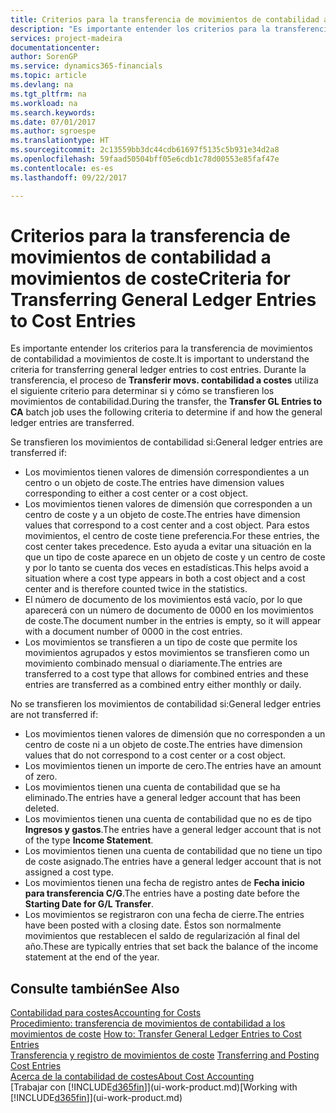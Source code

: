 ```yaml
---
title: Criterios para la transferencia de movimientos de contabilidad a movimientos de coste | Documentos de Microsoft
description: "Es importante entender los criterios para la transferencia de movimientos de contabilidad a movimientos de coste. Durante la transferencia, el proceso de **Transferir movs. contabilidad** a costes utiliza el siguiente criterio para determinar si y cómo se transfieren los movimientos de contabilidad."
services: project-madeira
documentationcenter: 
author: SorenGP
ms.service: dynamics365-financials
ms.topic: article
ms.devlang: na
ms.tgt_pltfrm: na
ms.workload: na
ms.search.keywords: 
ms.date: 07/01/2017
ms.author: sgroespe
ms.translationtype: HT
ms.sourcegitcommit: 2c13559bb3dc44cdb61697f5135c5b931e34d2a8
ms.openlocfilehash: 59faad50504bff05e6cdb1c78d00553e85faf47e
ms.contentlocale: es-es
ms.lasthandoff: 09/22/2017

---
```

# <a name="criteria-for-transferring-general-ledger-entries-to-cost-entries"></a><span data-ttu-id="76a16-104">Criterios para la transferencia de movimientos de contabilidad a movimientos de coste</span><span class="sxs-lookup"><span data-stu-id="76a16-104">Criteria for Transferring General Ledger Entries to Cost Entries</span></span>
<span data-ttu-id="76a16-105">Es importante entender los criterios para la transferencia de movimientos de contabilidad a movimientos de coste.</span><span class="sxs-lookup"><span data-stu-id="76a16-105">It is important to understand the criteria for transferring general ledger entries to cost entries.</span></span> <span data-ttu-id="76a16-106">Durante la transferencia, el proceso de **Transferir movs. contabilidad a costes** utiliza el siguiente criterio para determinar si y cómo se transfieren los movimientos de contabilidad.</span><span class="sxs-lookup"><span data-stu-id="76a16-106">During the transfer, the **Transfer GL Entries to CA** batch job uses the following criteria to determine if and how the general ledger entries are transferred.</span></span>  

<span data-ttu-id="76a16-107">Se transfieren los movimientos de contabilidad si:</span><span class="sxs-lookup"><span data-stu-id="76a16-107">General ledger entries are transferred if:</span></span>  

-   <span data-ttu-id="76a16-108">Los movimientos tienen valores de dimensión correspondientes a un centro o un objeto de coste.</span><span class="sxs-lookup"><span data-stu-id="76a16-108">The entries have dimension values corresponding to either a cost center or a cost object.</span></span>  
-   <span data-ttu-id="76a16-109">Los movimientos tienen valores de dimensión que corresponden a un centro de coste y a un objeto de coste.</span><span class="sxs-lookup"><span data-stu-id="76a16-109">The entries have dimension values that correspond to a cost center and a cost object.</span></span> <span data-ttu-id="76a16-110">Para estos movimientos, el centro de coste tiene preferencia.</span><span class="sxs-lookup"><span data-stu-id="76a16-110">For these entries, the cost center takes precedence.</span></span> <span data-ttu-id="76a16-111">Esto ayuda a evitar una situación en la que un tipo de coste aparece en un objeto de coste y un centro de coste y por lo tanto se cuenta dos veces en estadísticas.</span><span class="sxs-lookup"><span data-stu-id="76a16-111">This helps avoid a situation where a cost type appears in both a cost object and a cost center and is therefore counted twice in the statistics.</span></span>  
-   <span data-ttu-id="76a16-112">El número de documento de los movimientos está vacío, por lo que aparecerá con un número de documento de 0000 en los movimientos de coste.</span><span class="sxs-lookup"><span data-stu-id="76a16-112">The document number in the entries is empty, so it will appear with a document number of 0000 in the cost entries.</span></span>  
-   <span data-ttu-id="76a16-113">Los movimientos se transfieren a un tipo de coste que permite los movimientos agrupados y estos movimientos se transfieren como un movimiento combinado mensual o diariamente.</span><span class="sxs-lookup"><span data-stu-id="76a16-113">The entries are transferred to a cost type that allows for combined entries and these entries are transferred as a combined entry either monthly or daily.</span></span>  

<span data-ttu-id="76a16-114">No se transfieren los movimientos de contabilidad si:</span><span class="sxs-lookup"><span data-stu-id="76a16-114">General ledger entries are not transferred if:</span></span>  

-   <span data-ttu-id="76a16-115">Los movimientos tienen valores de dimensión que no corresponden a un centro de coste ni a un objeto de coste.</span><span class="sxs-lookup"><span data-stu-id="76a16-115">The entries have dimension values that do not correspond to a cost center or a cost object.</span></span>  
-   <span data-ttu-id="76a16-116">Los movimientos tienen un importe de cero.</span><span class="sxs-lookup"><span data-stu-id="76a16-116">The entries have an amount of zero.</span></span>  
-   <span data-ttu-id="76a16-117">Los movimientos tienen una cuenta de contabilidad que se ha eliminado.</span><span class="sxs-lookup"><span data-stu-id="76a16-117">The entries have a general ledger account that has been deleted.</span></span>  
-   <span data-ttu-id="76a16-118">Los movimientos tienen una cuenta de contabilidad que no es de tipo **Ingresos y gastos**.</span><span class="sxs-lookup"><span data-stu-id="76a16-118">The entries have a general ledger account that is not of the type **Income Statement**.</span></span>  
-   <span data-ttu-id="76a16-119">Los movimientos tienen una cuenta de contabilidad que no tiene un tipo de coste asignado.</span><span class="sxs-lookup"><span data-stu-id="76a16-119">The entries have a general ledger account that is not assigned a cost type.</span></span>  
-   <span data-ttu-id="76a16-120">Los movimientos tienen una fecha de registro antes de **Fecha inicio para transferencia C/G**.</span><span class="sxs-lookup"><span data-stu-id="76a16-120">The entries have a posting date before the **Starting Date for G/L Transfer**.</span></span>  
-   <span data-ttu-id="76a16-121">Los movimientos se registraron con una fecha de cierre.</span><span class="sxs-lookup"><span data-stu-id="76a16-121">The entries have been posted with a closing date.</span></span> <span data-ttu-id="76a16-122">Éstos son normalmente movimientos que restablecen el saldo de regularización al final del año.</span><span class="sxs-lookup"><span data-stu-id="76a16-122">These are typically entries that set back the balance of the income statement at the end of the year.</span></span>  

## <a name="see-also"></a><span data-ttu-id="76a16-123">Consulte también</span><span class="sxs-lookup"><span data-stu-id="76a16-123">See Also</span></span>  
[<span data-ttu-id="76a16-124">Contabilidad para costes</span><span class="sxs-lookup"><span data-stu-id="76a16-124">Accounting for Costs</span></span>](finance-manage-cost-accounting.md)  
 <span data-ttu-id="76a16-125">[Procedimiento: transferencia de movimientos de contabilidad a los movimientos de coste](finance-how-to-transfer-general-ledger-entries-to-cost-entries.md) </span><span class="sxs-lookup"><span data-stu-id="76a16-125">[How to: Transfer General Ledger Entries to Cost Entries](finance-how-to-transfer-general-ledger-entries-to-cost-entries.md) </span></span>  
 <span data-ttu-id="76a16-126">[Transferencia y registro de movimientos de coste](finance-transfer-and-post-cost-entries.md) </span><span class="sxs-lookup"><span data-stu-id="76a16-126">[Transferring and Posting Cost Entries](finance-transfer-and-post-cost-entries.md) </span></span>  
 [<span data-ttu-id="76a16-127">Acerca de la contabilidad de costes</span><span class="sxs-lookup"><span data-stu-id="76a16-127">About Cost Accounting</span></span>](finance-about-cost-accounting.md)  
 <span data-ttu-id="76a16-128">[Trabajar con [!INCLUDE[d365fin](includes/d365fin_md.md)]](ui-work-product.md)</span><span class="sxs-lookup"><span data-stu-id="76a16-128">[Working with [!INCLUDE[d365fin](includes/d365fin_md.md)]](ui-work-product.md)</span></span>

